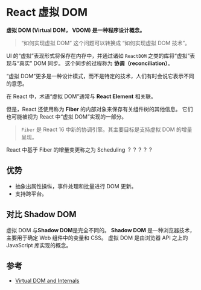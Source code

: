 # React 虚拟 DOM

**虚拟 DOM (Virtual DOM， VDOM) 是一种程序设计概念。**

> “如何实现虚拟 DOM” 这个问题可以转换成 “如何实现虚拟 DOM 技术”。

UI 的“虚拟”表现形式将保存在内存中，并通过诸如 `ReactDOM` 之类的库将“虚拟”表现与“真实” DOM 同步。
这个同步的过程称为 **协调（reconciliation）**。

“虚拟 DOM”更多是一种设计模式，而不是特定的技术，人们有时会说它表示不同的意思。

在 React 中，术语“虚拟 DOM”通常与 **React Element** 相关联。

但是，React 还使用称为 **Fiber** 的内部对象来保存有关组件树的其他信息。
它们也可能被视为 React 中“虚拟 DOM”实现的一部分。

> `Fiber` 是 React 16 中新的协调引擎。其主要目标是支持虚拟 DOM 的增量呈现。

React 中基于 Fiber 的增量变更称之为 Scheduling ？？？？？

## 优势

- 抽象出属性操纵，事件处理和批量进行 DOM 更新。
- 支持跨平台。

## 对比 Shadow DOM

虚拟 DOM 与**Shadow DOM**是完全不同的。
**Shadow DOM** 是一种浏览器技术，主要用于确定 Web 组件中的变量和 CSS。
虚拟 DOM 是由浏览器 API 之上的 JavaScript 库实现的概念。

## 参考

- [Virtual DOM and Internals](https://reactjs.org/docs/faq-internals.html#what-is-react-fiber)
